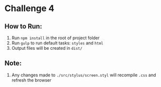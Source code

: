 # Challenge 4

## How to Run:
1. Run `npm install` in the root of project folder
2. Run `gulp` to run default tasks: `styles` and `html`
3. Output files will be created in `dist/`


## Note: 
1. Any changes made to `./src/stylus/screen.styl` will recompile `.css` and refresh the browser